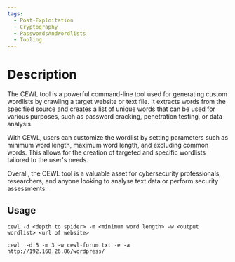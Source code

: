 ```yaml
---
tags:
  - Post-Exploitation
  - Cryptography
  - PasswordsAndWordlists
  - Tooling
---
```

# Description

The CEWL tool is a powerful command-line tool used for generating custom wordlists by crawling a target website or text file. It extracts words from the specified source and creates a list of unique words that can be used for various purposes, such as password cracking, penetration testing, or data analysis. 

With CEWL, users can customize the wordlist by setting parameters such as minimum word length, maximum word length, and excluding common words. This allows for the creation of targeted and specific wordlists tailored to the user's needs.

Overall, the CEWL tool is a valuable asset for cybersecurity professionals, researchers, and anyone looking to analyse text data or perform security assessments.


## Usage

```shell-session
cewl -d <depth to spider> -m <minimum word length> -w <output wordlist> <url of website>
```


```
cewl  -d 5 -m 3 -w cewl-forum.txt -e -a http://192.168.26.86/wordpress/
```

